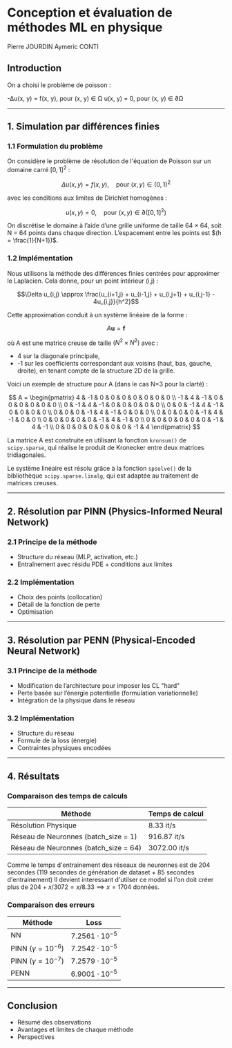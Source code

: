 # Conception et évaluation de méthodes ML en physique

Pierre JOURDIN
Aymeric CONTI

## Introduction
On a choisi le problème de poisson :  

-Δu(x, y) = f(x, y),  pour (x, y) ∈ Ω
u(x, y) = 0,           pour (x, y) ∈ ∂Ω

---

## 1. Simulation par différences finies

### 1.1 Formulation du problème

On considère le problème de résolution de l'équation de Poisson sur un domaine carré $[0, 1]^2$ :

$$\Delta u(x, y) = f(x, y), \quad \text{pour } (x, y) \in (0, 1)^2$$

avec les conditions aux limites de Dirichlet homogènes :

$$u(x, y) = 0, \quad \text{pour } (x, y) \in \partial([0, 1]^2)$$

On discrétise le domaine à l’aide d’une grille uniforme de taille 64 × 64, soit N = 64 points dans chaque direction. L’espacement entre les points est $(h = \frac{1}{N+1})$.

### 1.2 Implémentation

Nous utilisons la méthode des différences finies centrées pour approximer le Laplacien. Cela donne, pour un point intérieur (i,j) :

$$\Delta u_{i,j} \approx \frac{u_{i+1,j} + u_{i-1,j} + u_{i,j+1} + u_{i,j-1} - 4u_{i,j}}{h^2}$$

Cette approximation conduit à un système linéaire de la forme :

$$A \mathbf{u} = \mathbf{f}$$

où A est une matrice creuse de taille $(N^2 × N^2)$ avec :
- 4 sur la diagonale principale,
- -1 sur les coefficients correspondant aux voisins (haut, bas, gauche, droite), en tenant compte de la structure 2D de la grille.

Voici un exemple de structure pour A (dans le cas N=3 pour la clarté) :

$$
A = \begin{pmatrix}
 4 & -1 &  0 &  0 &  0 &  0 &  0 &  0 &  0 \\
-1 &  4 & -1 &  0 &  0 &  0 &  0 &  0 &  0 \\
 0 & -1 &  4 & -1 &  0 &  0 &  0 &  0 &  0 \\
 0 &  0 & -1 &  4 & -1 &  0 &  0 &  0 &  0 \\
 0 &  0 &  0 & -1 &  4 & -1 &  0 &  0 &  0 \\
 0 &  0 &  0 &  0 & -1 &  4 & -1 &  0 &  0 \\
 0 &  0 &  0 &  0 &  0 & -1 &  4 & -1 &  0 \\
 0 &  0 &  0 &  0 &  0 &  0 & -1 &  4 & -1 \\
 0 &  0 &  0 &  0 &  0 &  0 &  0 & -1 &  4
\end{pmatrix}
$$

La matrice A est construite en utilisant la fonction `kronsum()` de `scipy.sparse`, qui réalise le produit de Kronecker entre deux matrices tridiagonales.

Le système linéaire est résolu grâce à la fonction `spsolve()` de la bibliothèque `scipy.sparse.linalg`, qui est adaptée au traitement de matrices creuses.


---

## 2. Résolution par PINN (Physics-Informed Neural Network)

### 2.1 Principe de la méthode
- Structure du réseau (MLP, activation, etc.)
- Entraînement avec résidu PDE + conditions aux limites

### 2.2 Implémentation
- Choix des points (collocation)
- Détail de la fonction de perte
- Optimisation

---

## 3. Résolution par PENN (Physical-Encoded Neural Network)

### 3.1 Principe de la méthode
- Modification de l’architecture pour imposer les CL "hard"
- Perte basée sur l’énergie potentielle (formulation variationnelle)
- Intégration de la physique dans le réseau

### 3.2 Implémentation
- Structure du réseau
- Formule de la loss (énergie)
- Contraintes physiques encodées

---

## 4. Résultats

### Comparaison des temps de calculs

| Méthode                               | Temps de calcul |
|---------------------------------------|-----------------|
| Résolution Physique                   | 8.33 it/s       |
| Réseau de Neuronnes (batch_size = 1)  | 916.87 it/s     |
| Réseau de Neuronnes (batch_size = 64) | 3072.00 it/s    |

Comme le temps d'entrainement des réseaux de neuronnes est de 204 secondes (119 secondes de génération de dataset + 85 secondes d'entrainement)
Il devient interessant d'utilser ce model si l'on doit créer plus de $204 + x / 3072 = x / 8.33 \implies x = 1704$ données.

### Comparaison des erreurs

| Méthode                   | Loss                   |
|---------------------------|------------------------|
| NN                        | $7.2561 \cdot 10^{-5}$ |
| PINN ($\gamma = 10^{-6}$) | $7.2542 \cdot 10^{-5}$ |
| PINN ($\gamma = 10^{-7}$) | $7.2579 \cdot 10^{-5}$ |
| PENN                      | $6.9001 \cdot 10^{-5}$ |




---

## Conclusion
- Résumé des observations
- Avantages et limites de chaque méthode
- Perspectives
